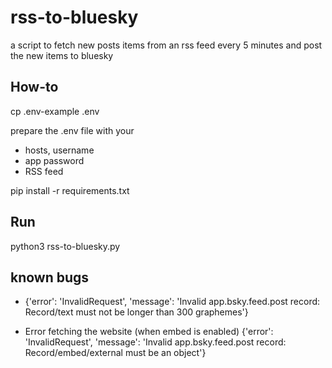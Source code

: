 # rss-to-bluesky
a script to fetch new posts items from an rss feed every 5 minutes and post the new items to bluesky


## How-to

cp .env-example .env

prepare the .env file with your 
- hosts, username 
- app password
- RSS feed

pip install -r requirements.txt


## Run
python3 rss-to-bluesky.py


## known bugs

- {'error': 'InvalidRequest', 'message': 'Invalid app.bsky.feed.post record: Record/text must not be longer than 300 graphemes'}

- Error fetching the website (when embed is enabled)
{'error': 'InvalidRequest', 'message': 'Invalid app.bsky.feed.post record: Record/embed/external must be an object'}
